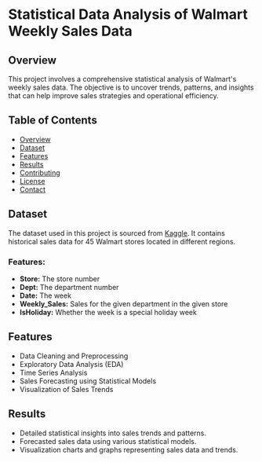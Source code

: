 # Statistical Data Analysis of Walmart Weekly Sales Data

## Overview

This project involves a comprehensive statistical analysis of Walmart's weekly sales data. The objective is to uncover trends, patterns, and insights that can help improve sales strategies and operational efficiency.

## Table of Contents

- [Overview](#overview)
- [Dataset](#dataset)
- [Features](#features)
- [Results](#results)
- [Contributing](#contributing)
- [License](#license)
- [Contact](#contact)

## Dataset

The dataset used in this project is sourced from [Kaggle](https://www.kaggle.com/c/walmart-recruiting-store-sales-forecasting/data). It contains historical sales data for 45 Walmart stores located in different regions.

### Features:

- **Store:** The store number
- **Dept:** The department number
- **Date:** The week
- **Weekly_Sales:** Sales for the given department in the given store
- **IsHoliday:** Whether the week is a special holiday week

## Features

- Data Cleaning and Preprocessing
- Exploratory Data Analysis (EDA)
- Time Series Analysis
- Sales Forecasting using Statistical Models
- Visualization of Sales Trends

## Results

- Detailed statistical insights into sales trends and patterns.
- Forecasted sales data using various statistical models.
- Visualization charts and graphs representing sales data and trends.



